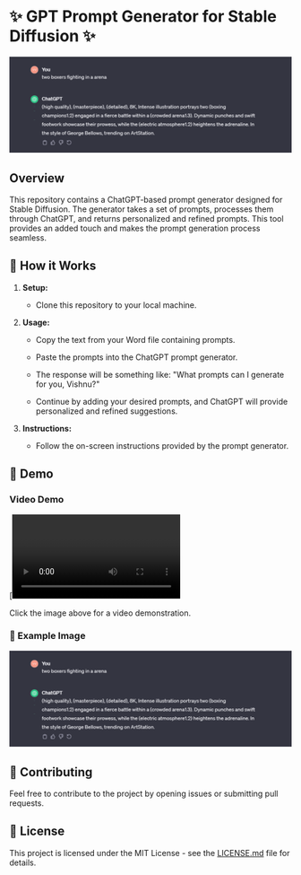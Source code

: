 # ✨ GPT Prompt Generator for Stable Diffusion ✨

![Prompt Generator](media/Prompt_Example.png)

## Overview

This repository contains a ChatGPT-based prompt generator designed for Stable Diffusion. The generator takes a set of prompts, processes them through ChatGPT, and returns personalized and refined prompts. This tool provides an added touch and makes the prompt generation process seamless.

## 🚀 How it Works

1. **Setup:**
   - Clone this repository to your local machine.

2. **Usage:**
   - Copy the text from your Word file containing prompts.

   - Paste the prompts into the ChatGPT prompt generator.

   - The response will be something like: "What prompts can I generate for you, Vishnu?"

   - Continue by adding your desired prompts, and ChatGPT will provide personalized and refined suggestions.

3. **Instructions:**
   - Follow the on-screen instructions provided by the prompt generator.

## 🎥 Demo

### Video Demo

[![Demo Video](media/Prompt_Demo.mkv)

Click the image above for a video demonstration.

### 🌟 Example Image

![Example Image](media/Prompt_Example.png)

## 🤝 Contributing

Feel free to contribute to the project by opening issues or submitting pull requests.

## 📄 License

This project is licensed under the MIT License - see the [LICENSE.md](LICENSE.md) file for details.
